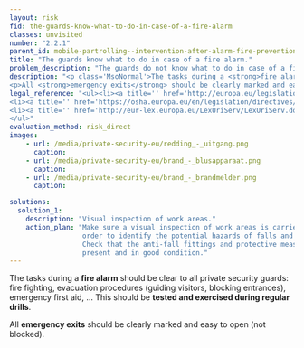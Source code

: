 ```yaml
---
layout: risk
fid: the-guards-know-what-to-do-in-case-of-a-fire-alarm
classes: unvisited
number: "2.2.1"
parent_id: mobile-partrolling--intervention-after-alarm-fire-prevention-and-emergency-procedures
title: "The guards know what to do in case of a fire alarm."
problem_description: "The guards do not know what to do in case of a fire alarm."
description: "<p class='MsoNormal'>The tasks during a <strong>fire alarm</strong> should be clear to all private security guards: fire fighting, evacuation procedures (guiding visitors, blocking entrances), emergency first aid, ... This should be <strong>tested and exercised during regular drills</strong>.</p>&#13;
<p>All <strong>emergency exits</strong> should be clearly marked and easy to open (not blocked).</p>"
legal_reference: "<ul><li><a title='' href='http://europa.eu/legislation_summaries/employment_and_social_policy/health_hygiene_safety_at_work/c11113_en.htm' rel='nofollow' target='_blank'>89/391/CEE Implementing measures to improve the health and safety of workers (framework directive).</a></li>&#13;
<li><a title='' href='https://osha.europa.eu/en/legislation/directives/workplaces-equipment-signs-personal-protective-equipment/osh-directives/2' rel='nofollow' target='_blank'>89/654/EEC Directive on the minimum safety and health requirements for the workplace</a>.</li>&#13;
<li><a title='' href='http://eur-lex.europa.eu/LexUriServ/LexUriServ.do?uri=CELEX:01992L0058-20070627:EN:NOT' rel='nofollow' target='_blank'>92/58/EEC on the minimum requirements for the provision of safety and/or health signs at work</a>.</li>&#13;
</ul>"
evaluation_method: risk_direct
images:
    - url: /media/private-security-eu/redding_-_uitgang.png
      caption: 
    - url: /media/private-security-eu/brand_-_blusapparaat.png
      caption: 
    - url: /media/private-security-eu/brand_-_brandmelder.png
      caption: 

solutions:
  solution_1:
    description: "Visual inspection of work areas."
    action_plan: "Make sure a visual inspection of work areas is carried out in
                  order to identify the potential hazards of falls and slips.
                  Check that the anti-fall fittings and protective measures are
                  present and in good condition."
---
```

The tasks during a **fire alarm** should be clear to all private security
guards: fire fighting, evacuation procedures (guiding visitors, blocking
entrances), emergency first aid, ... This should be **tested and exercised
during regular drills**.

All **emergency exits** should be clearly marked and easy to open (not
blocked).


